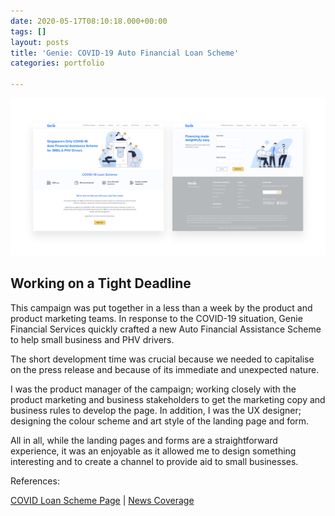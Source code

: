 ```yaml
---
date: 2020-05-17T08:10:18.000+00:00
tags: []
layout: posts
title: 'Genie: COVID-19 Auto Financial Loan Scheme'
categories: portfolio

---
```

![](/uploads/genie-covid-1.png)

## Working on a Tight Deadline 

This campaign was put together in a less than a week by the product and product marketing teams. In response to the COVID-19 situation, Genie Financial Services quickly crafted a new Auto Financial Assistance Scheme to help small business and PHV drivers. 

The short development time was crucial because we needed to capitalise on the press release and because of its immediate and unexpected nature.

I was the product manager of the campaign; working closely with the product marketing and business stakeholders to get the marketing copy and business rules to develop the page. In addition, I was the UX designer; designing the colour scheme and art style of the landing page and form.

All in all, while the landing pages and forms are a straightforward experience, it was an enjoyable as it allowed me to design something interesting and to create a channel to provide aid to small businesses.

References:

[COVID Loan Scheme Page](https://genie.sg/loan/covid "COVID Loan Scheme") | [News Coverage](https://www.linkedin.com/posts/helen-neo-538b5469_genie-financial-services-to-grant-auto-loans-activity-6645918533681319936-yK-C "COVID Loan Scheme")